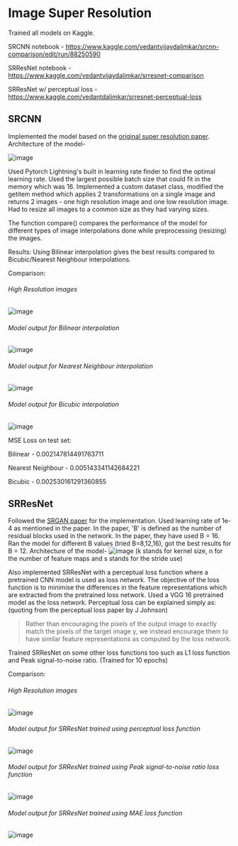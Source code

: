 # Image Super Resolution

Trained all models on Kaggle.

SRCNN notebook - https://www.kaggle.com/vedantvijaydalimkar/srcnn-comparison/edit/run/88250590

SRResNet notebook - https://www.kaggle.com/vedantvijaydalimkar/srresnet-comparison

SRResNet w/ perceptual loss - https://www.kaggle.com/vedantdalimkar/srresnet-perceptual-loss

## SRCNN
Implemented the model based on the [original super resolution paper](https://arxiv.org/pdf/1501.00092v3.pdf). Architecture of the model-

![image](https://user-images.githubusercontent.com/67591647/154806101-54cbee6f-afd5-40e8-aae7-c55990f4975b.png)

Used Pytorch Lightning's built in learning rate finder to find the optimal learning rate. Used the largest possible batch size that could fit in the memory which was 16. Implemented a custom dataset class, modified the getitem method which applies 2 transformations on a single image and returns 2 images - one high resolution image and one low resolution image. Had to resize all images to a common size as they had varying sizes.

The function compare() compares the performance of the model for different types of image interpolations done while preprocessing (resizing) the images.

Results: Using Bilinear interpolation gives the best results compared to Bicubic/Nearest Neighbour interpolations.

Comparison:

###### High Resolution images
![image](https://user-images.githubusercontent.com/67591647/154810718-aecc7b30-e191-4ba8-9d86-bd53c208058d.png)

###### Model output for Bilinear interpolation
![image](https://user-images.githubusercontent.com/67591647/154810727-6d41e359-cbfb-40d1-9476-00d2ebfe4d2d.png)

###### Model output for Nearest Neighbour interpolation
![image](https://user-images.githubusercontent.com/67591647/154810738-3998ff9c-00bc-41a9-b2ab-a14678e1bbe1.png)

###### Model output for Bicubic interpolation
![image](https://user-images.githubusercontent.com/67591647/154810743-23d42219-3ea0-460c-ad4b-0f7b1d011548.png)

MSE Loss on test set:

Bilinear - 0.002147814491763711

Nearest Neighbour - 0.005143341142684221

Bicubic - 0.002530161291360855


## SRResNet
Followed the [SRGAN paper](https://arxiv.org/pdf/1609.04802v5.pdf) for the implementation. Used learning rate of 1e-4 as mentioned in the paper. In the paper, 'B' is defined as the number of residual blocks used in the network. In the paper, they have used B = 16. Ran the model for different B values (tried B=8,12,16), got the best results for B = 12. Architecture of the model-
![image](https://user-images.githubusercontent.com/67591647/154810442-e66d4fbc-7f3a-4f58-836c-7893520081c1.png)
(k stands for kernel size, n for the number of feature maps and s stands for the stride use)

Also implemented SRResNet with a perceptual loss function where a pretrained CNN model is used as loss network. The objective of the loss function is to minimise the differences in the feature representations which are extracted from the pretrained loss network. Used a VGG 16 pretrained model as the loss network. Perceptual loss can be explained simply as: (quoting from the perceptual loss paper by J Johnson)

>Rather than encouraging the pixels of the
output image to exactly match the pixels of the target image y, we
instead encourage them to have similar feature representations as computed by
the loss network.

Trained SRResNet on some other loss functions too such as L1 loss function and Peak signal-to-noise ratio. (Trained for 10 epochs)

Comparison:
###### High Resolution images
![image](https://user-images.githubusercontent.com/67591647/154813995-a2fb6aec-6705-42db-aae0-59e3055c0aff.png)

###### Model output for SRResNet trained using perceptual loss function
![image](https://user-images.githubusercontent.com/67591647/154813973-55a1df1f-508e-4aa0-b360-4ddaff6339cd.png)

###### Model output for SRResNet trained using Peak signal-to-noise ratio loss function
![image](https://user-images.githubusercontent.com/67591647/154814068-bdfb217b-1f58-4a65-9a55-61e8ed579026.png)

###### Model output for SRResNet trained using MAE loss function
![image](https://user-images.githubusercontent.com/67591647/154816290-59f1b68c-dbad-4958-82db-ded098370029.png)

